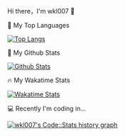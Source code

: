 Hi there，I'm wkl007 👋

🎉 My Top Languages

[![Top Langs](https://github-readme-stats.vercel.app/api/top-langs/?username=wkl007&show_icons=true&bg_color=00000000&layout=compact&langs_count=10)](https://github.com/anuraghazra/github-readme-stats)

🌈 My Github Stats

[![Github Stats](https://github-readme-stats.vercel.app/api?username=wkl007&show_icons=true&bg_color=00000000)](https://github.com/anuraghazra/github-readme-stats)

🔥 My Wakatime Stats

[![Wakatime Stats](https://github-readme-stats.vercel.app/api/wakatime?username=wkl007&bg_color=00000000&layout=compact&v=2)](https://github.com/anuraghazra/github-readme-stats)

💻 Recently I'm coding in...

<a href="https://codestats.net/users/wkl007" target="_blank">
  <img src='https://codestats-readme.wegfan.cn/history-graph/wkl007?width=850&height=300&bg_color=rgba(0,0,0,0)&timezone=08:00&history_days=20&max_languages=12&language_colors=["3e4053","f15854","5da5da","faa43a","60bd68","f17cb0","b2912f","00897b","b276b2","ffc0cb","cddc39","7e57c2","bdbdbd"]' alt="wkl007's Code::Stats history graph" />
</a>

